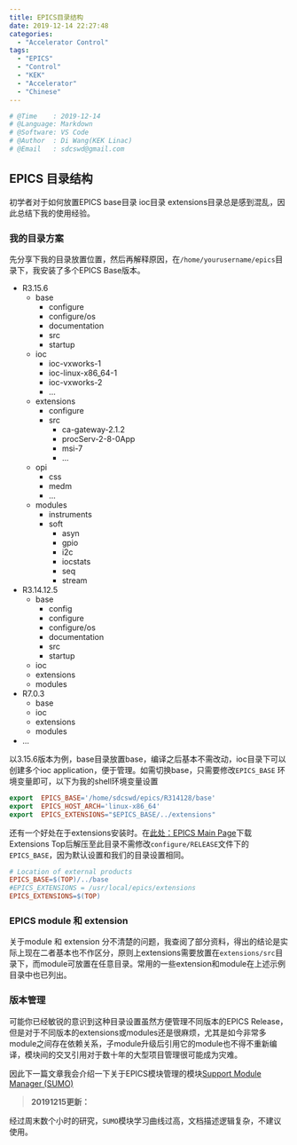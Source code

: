 ```yaml
---
title: EPICS目录结构
date: 2019-12-14 22:27:48
categories:
  - "Accelerator Control"
tags:
  - "EPICS"
  - "Control"
  - "KEK"
  - "Accelerator"
  - "Chinese"
---
```


```python
# @Time    : 2019-12-14
# @Language: Markdown
# @Software: VS Code
# @Author  : Di Wang(KEK Linac)
# @Email   : sdcswd@gmail.com
```

## EPICS 目录结构

初学者对于如何放置EPICS base目录 ioc目录 extensions目录总是感到混乱，因此总结下我的使用经验。

### 我的目录方案

先分享下我的目录放置位置，然后再解释原因，在`/home/yourusername/epics`目录下，我安装了多个EPICS Base版本。


- R3.15.6
  - base
    - configure
    - configure/os
    - documentation
    - src
    - startup
  - ioc
    - ioc-vxworks-1
    - ioc-linux-x86_64-1
    - ioc-vxworks-2
    - ...
  - extensions
    - configure
    - src
      - ca-gateway-2.1.2
      - procServ-2-8-0App
      - msi-7
      - ...
  - opi
    - css
    - medm
    - ...
  - modules
    - instruments
    - soft
      - asyn
      - gpio
      - i2c
      - iocstats
      - seq
      - stream
- R3.14.12.5
  - base
    - config
    - configure
    - configure/os
    - documentation
    - src
    - startup
  - ioc
  - extensions
  - modules
- R7.0.3
  - base
  - ioc
  - extensions
  - modules
- ...

以3.15.6版本为例，base目录放置base，编译之后基本不需改动，ioc目录下可以创建多个ioc application，便于管理。如需切换base，只需要修改`EPICS_BASE` 环境变量即可，以下为我的shell环境变量设置

```Makefile
export  EPICS_BASE='/home/sdcswd/epics/R314128/base'
export  EPICS_HOST_ARCH='linux-x86_64'
export  EPICS_EXTENSIONS="$EPICS_BASE/../extensions"
```

还有一个好处在于extensions安装时。在[此处：EPICS Main Page](https://epics.anl.gov/download/extensions/index.php)下载Extensions Top后解压至此目录不需修改`configure/RELEASE`文件下的`EPICS_BASE`，因为默认设置和我们的目录设置相同。

```Makefile
# Location of external products
EPICS_BASE=$(TOP)/../base
#EPICS_EXTENSIONS = /usr/local/epics/extensions
EPICS_EXTENSIONS=$(TOP)
```

### EPICS module 和 extension

关于module 和 extension 分不清楚的问题，我查阅了部分资料，得出的结论是实际上现在二者基本也不作区分，原则上extensions需要放置在`extensions/src`目录下，而module可放置在任意目录。常用的一些extension和module在上述示例目录中也已列出。

### 版本管理

可能你已经敏锐的意识到这种目录设置虽然方便管理不同版本的EPICS Release，但是对于不同版本的extensions或modules还是很麻烦，尤其是如今非常多module之间存在依赖关系，子module升级后引用它的module也不得不重新编译，模块间的交叉引用对于数十年的大型项目管理很可能成为灾难。

因此下一篇文章我会介绍一下关于EPICS模块管理的模块[Support Module Manager (SUMO)](https://goetzpf.bitbucket.io/sumo/introduction.html)

> **20191215更新：**

经过周末数个小时的研究，`SUMO`模块学习曲线过高，文档描述逻辑复杂，不建议使用。

